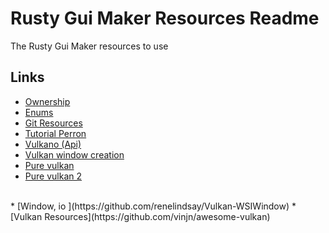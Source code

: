 # Rusty Gui Maker Resources Readme

The Rusty Gui Maker resources to use


## Links

*    [Ownership](https://chrismorgan.info/blog/rust-ownership-the-hard-way.html)
*   [Enums](https://dev.to/mnivoliez/getting-started-with-rust-enum-on-steroids-8b4)
*   [Git Resources](https://github.com/sger/RustBooks)
*   [Tutorial Perron](https://medium.com/learning-rust)
*   [Vulkano (Api)](http://vulkano.rs/guide/introduction)
*   [Vulkan window creation](https://harrylovescode.gitbooks.io/vulkan-api/content/chap04/chap04-windows.html)
*   [Pure vulkan](https://vulkan-tutorial.com/)
*   [Pure vulkan 2](https://www.khronos.org/blog/beginners-guide-to-vulkan)
<br>
*   [Window, io ](https://github.com/renelindsay/Vulkan-WSIWindow)
*   [Vulkan Resources](https://github.com/vinjn/awesome-vulkan)


